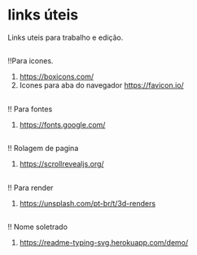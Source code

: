 # links úteis
Links uteis para trabalho e edição.

 ##
 !!Para icones.
 1. https://boxicons.com/
 2. Icones para aba do navegador https://favicon.io/

 ##
 !! Para fontes
1.  https://fonts.google.com/

 ##
!! Rolagem de pagina 
1. https://scrollrevealjs.org/

 ##
!! Para render
1. https://unsplash.com/pt-br/t/3d-renders


 ##
 !! Nome soletrado 
 1. https://readme-typing-svg.herokuapp.com/demo/
